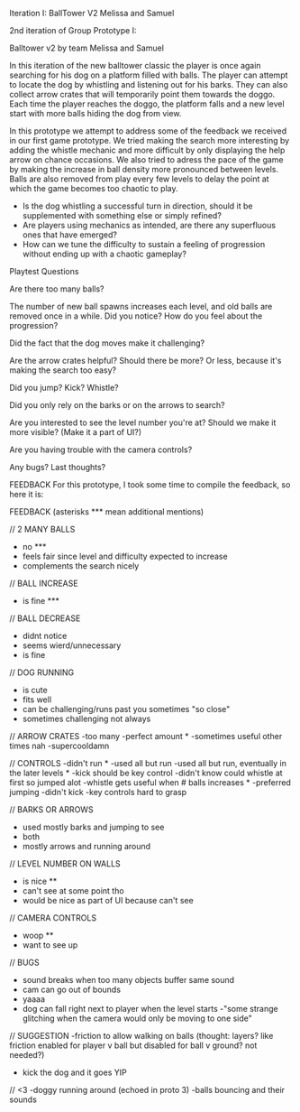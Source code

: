 Iteration I: BallTower V2
Melissa and Samuel

2nd iteration of Group Prototype I:

Balltower v2
by team Melissa and Samuel

In this iteration of the new balltower classic the player is once again searching for his dog on a platform filled with balls. 
The player can attempt to locate the dog by whistling and listening out for his barks. They can also collect arrow crates that will temporarily point them towards the doggo. Each time the player reaches the doggo, the platform falls and a new level start with more balls hiding the dog from view. 

In this prototype we attempt to address some of the feedback we received in our first game prototype. We tried making the search more interesting by adding the whistle mechanic and more difficult by only displaying the help arrow on chance occasions. We also tried to adress the pace of the game by making the increase in ball density more pronounced between levels. Balls are also removed from play every few levels to delay the point at which the game becomes too chaotic to play. 
- Is the dog whistling a successful turn in direction, should it be supplemented with something else or simply refined?
- Are players using mechanics as intended, are there any superfluous ones that have emerged?
- How can we tune the difficulty to sustain a feeling of progression without ending up with a chaotic gameplay?

Playtest Questions

Are there too many balls? 

The number of new ball spawns increases each level, and old balls are removed once in a while. Did you notice? How do you feel about the progression?
 
Did the fact that the dog moves make it challenging?

Are the arrow crates helpful? Should there be more? Or less, because it's making the search too easy?

Did you jump? Kick? Whistle?

Did you only rely on the barks or on the arrows to search?

Are you interested to see the level number you're at? Should we make it more visible? (Make it a part of UI?)

Are you having trouble with the camera controls?

Any bugs?
Last thoughts?


FEEDBACK
For this prototype, I took some time to compile the feedback, so here it is:



FEEDBACK (asterisks *** mean additional mentions)

// 2 MANY BALLS
- no ***
- feels fair since level and difficulty expected to increase
- complements the search nicely

// BALL INCREASE
- is fine ***

// BALL DECREASE
- didnt notice
- seems wierd/unnecessary
- is fine

// DOG RUNNING
- is cute
- fits well 
- can be challenging/runs past you sometimes "so close"
- sometimes challenging not always

// ARROW CRATES
-too many
-perfect amount *
-sometimes useful other times nah
-supercooldamn

// CONTROLS
-didn't run *
-used all but run
-used all but run, eventually in the later levels *
-kick should be key control
-didn't know could whistle at first so jumped alot
-whistle gets useful when # balls increases *
-preferred jumping
-didn't kick
-key controls hard to grasp

// BARKS OR ARROWS
- used mostly barks and jumping to see
- both
- mostly arrows and running around

// LEVEL NUMBER ON WALLS
- is nice **
- can't see at some point tho
- would be nice as part of UI because can't see

// CAMERA CONTROLS
- woop **
- want to see up

// BUGS
- sound breaks when too many objects buffer same sound
- cam can go out of bounds
- yaaaa
- dog can fall right next to player when the level starts
-"some strange glitching when the camera would only be moving to one side"

// SUGGESTION
-friction to allow walking on balls (thought: layers? like friction enabled for player v ball but disabled for ball v ground? not needed?)
- kick the dog and it goes YIP

// <3
-doggy running around (echoed in proto 3)
-balls bouncing and their sounds








